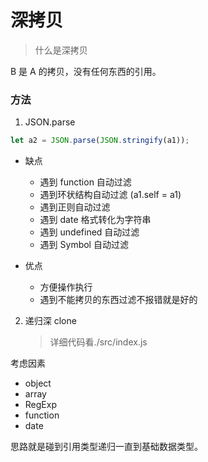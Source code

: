 # 深拷贝

> 什么是深拷贝

B 是 A 的拷贝，没有任何东西的引用。

### 方法

1. JSON.parse

```js
let a2 = JSON.parse(JSON.stringify(a1));
```

- 缺点

  - 遇到 function 自动过滤
  - 遇到环状结构自动过滤 (a1.self = a1)
  - 遇到正则自动过滤
  - 遇到 date 格式转化为字符串
  - 遇到 undefined 自动过滤
  - 遇到 Symbol 自动过滤

- 优点
  - 方便操作执行
  - 遇到不能拷贝的东西过滤不报错就是好的

2. 递归深 clone
   > 详细代码看./src/index.js

考虑因素

- object
- array
- RegExp
- function
- date

思路就是碰到引用类型递归一直到基础数据类型。
